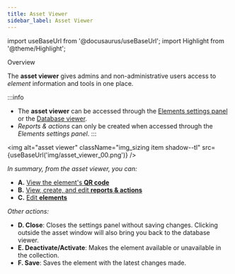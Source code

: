```yaml
---
title: Asset Viewer
sidebar_label: Asset Viewer
---
```

import useBaseUrl from '@docusaurus/useBaseUrl';
import Highlight from '@theme/Highlight';

<span className="hero__subtitle">Overview</span>


The **asset viewer** gives admins and non-administrative users access to _element_ information and tools in one place.

:::info
- The **asset viewer** can be accessed through the [Elements settings panel](/docs/documentation/admin/database/admin_elements#edit-element) or the [Database viewer](/docs/documentation/client/database).
- _Reports & actions_ can only be created when accessed through the _Elements settings panel_.
:::

<img alt="asset viewer" className="img_sizing item shadow--tl" src={useBaseUrl('img/asset_viewer_00.png')} />
<br/>


_In summary, from the asset viewer, you can:_

- **<span className="badge badge--danger">A.</span>** [View the element's **QR code**](/docs/documentation/admin/database/asset_qr)
- **<span className="badge badge--success">B.</span>** [View, create, and edit **reports & actions**](/docs/documentation/admin/database/asset_reports_actions)
- **<span className="badge badge--warning">C.</span>** [Edit **elements**](/docs/documentation/admin/database/admin_elements#edit-element) 


_Other actions:_
- **<span className="badge badge--primary">D.</span> Close**: Closes the settings panel without saving changes. Clicking outside the asset window will also bring you back to the database viewer.
- **<span className="badge badge--primary">E.</span> Deactivate/Activate**: Makes the element available or unavailable in the collection.
- **<span className="badge badge--primary">F.</span> Save**: Saves the element with the latest changes made.





